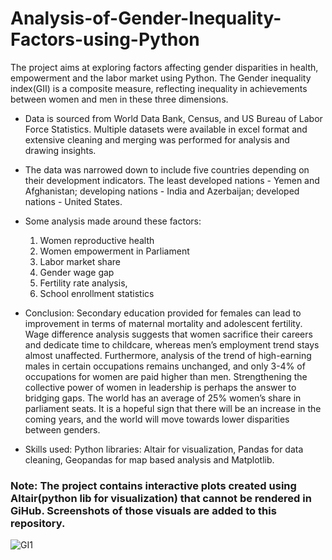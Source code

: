 # Analysis-of-Gender-Inequality-Factors-using-Python


The project aims at exploring factors affecting gender disparities in health, empowerment and the labor market using Python. The Gender inequality index(GII) is a composite measure, reflecting inequality in achievements between women and men in these three dimensions.

* Data is sourced from World Data Bank, Census, and US Bureau of Labor Force Statistics. Multiple datasets were available in excel format and extensive cleaning and merging was performed for analysis and drawing insights.
* The data was narrowed down to include five countries depending on their development indicators.
The least developed nations - Yemen and Afghanistan; developing nations - India and Azerbaijan; developed nations - United States.
* Some analysis made around these factors:
  1. Women reproductive health
  2. Women empowerment in Parliament
  3. Labor market share 
  4. Gender wage gap
  5. Fertility rate analysis,
  6. School enrollment statistics

* Conclusion:
Secondary education provided for females can lead to improvement in terms of maternal mortality and adolescent fertility. Wage difference analysis suggests that women sacrifice their careers and dedicate time to childcare, whereas men’s employment trend stays almost unaffected.
Furthermore, analysis of the trend of high-earning males in certain occupations remains unchanged, and only 3-4% of occupations for women are paid higher than men. Strengthening the collective power of women in leadership is perhaps the answer to bridging gaps.
The world has an average of 25% women’s share in parliament seats. It is a hopeful sign that there will be an increase in the coming years, and the world will move towards lower disparities between genders.

* Skills used:
  Python libraries: Altair for visualization, Pandas for data cleaning, Geopandas for map based analysis and Matplotlib. 

### Note: The project contains interactive plots created using Altair(python lib for visualization) that cannot be rendered in GiHub. Screenshots of those visuals are added to this repository.
![GI1](https://github.com/radhikamagaji/Analysis-of-Gender-Inequality-Factors-using-Python/assets/14107116/0cea1440-b13c-4b08-95f8-6e3fa31e0944)
